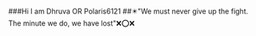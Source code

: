 ###Hi I am Dhruva OR Polaris6121 
##✴️"We must never give up the fight. The minute we do, we have lost"❌⭕❌
